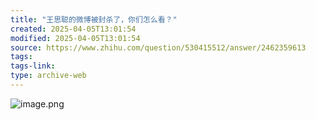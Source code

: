 ```yaml
---
title: "王思聪的微博被封杀了，你们怎么看？"
created: 2025-04-05T13:01:54
modified: 2025-04-05T13:01:54
source: https://www.zhihu.com/question/530415512/answer/2462359613
tags:
tags-link:
type: archive-web
---
```

![image.png](image_1655226172719_0.png)